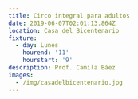 ```yaml
---
title: Circo integral para adultos
date: 2019-06-07T02:01:13.864Z
location: Casa del Bicentenario
fixture:
  - day: Lunes
    hourend: '11'
    hourstart: '9'
description: Prof. Camila Báez
images:
  - /img/casadelbicentenario.jpg
---
```


